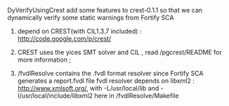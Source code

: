 DyVerifyUsingCrest
add some features to crest-0.1.1 so that we can dynamically verify
some static warnings from Fortify SCA

1. depend on CREST(with CIL1.3.7 included) : http://code.google.com/p/crest/

2. CREST uses the yices SMT solver and CIL , read /pgcrest/README for more information ; 

3. /fvdlResolve contains the .fvdl format resolver since Fortify SCA generates a report.fvdl file
   fvdl resolver depends on libxml2 : http://www.xmlsoft.org/, with -L/usr/local/lib 
   and -I/usr/local/include/libxml2 here in /fvdlResolve/Makefile   